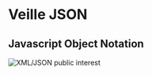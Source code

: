 # Veille JSON
## Javascript Object Notation

![XML/JSON public interest](https://cdn-images-1.medium.com/max/1600/1*cU8rwGI0WgtCWP91SIy3-w.png)

